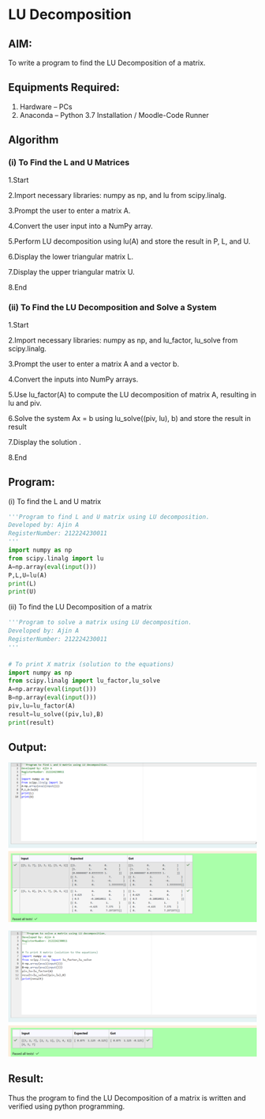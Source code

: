 # LU Decomposition 

## AIM:
To write a program to find the LU Decomposition of a matrix.

## Equipments Required:
1. Hardware – PCs
2. Anaconda – Python 3.7 Installation / Moodle-Code Runner

## Algorithm
### (i) To Find the L and U Matrices

1.Start

2.Import necessary libraries: numpy as np, and lu from scipy.linalg.

3.Prompt the user to enter a matrix A.

4.Convert the user input into a NumPy array.

5.Perform LU decomposition using lu(A) and store the result in P, L, and U.

6.Display the lower triangular matrix L.

7.Display the upper triangular matrix U.

8.End

### (ii) To Find the LU Decomposition and Solve a System

1.Start

2.Import necessary libraries: numpy as np, and lu_factor, lu_solve from scipy.linalg.

3.Prompt the user to enter a matrix A and a vector b.

4.Convert the inputs into NumPy arrays.

5.Use lu_factor(A) to compute the LU decomposition of matrix A, resulting in lu and piv.

6.Solve the system Ax = b using lu_solve((piv, lu), b) and store the result in result

7.Display the solution .

8.End

## Program:
(i) To find the L and U matrix

```python
'''Program to find L and U matrix using LU decomposition.
Developed by: Ajin A
RegisterNumber: 212224230011
'''
import numpy as np
from scipy.linalg import lu
A=np.array(eval(input()))
P,L,U=lu(A)
print(L)
print(U)

```
(ii) To find the LU Decomposition of a matrix

```python
'''Program to solve a matrix using LU decomposition.
Developed by: Ajin A
RegisterNumber: 212224230011
'''

# To print X matrix (solution to the equations)
import numpy as np
from scipy.linalg import lu_factor,lu_solve
A=np.array(eval(input()))
B=np.array(eval(input()))
piv,lu=lu_factor(A)
result=lu_solve((piv,lu),B)
print(result)

```

## Output:

![output1](image.png)

![output2](image-1.png)


## Result:
Thus the program to find the LU Decomposition of a matrix is written and verified using python programming.

